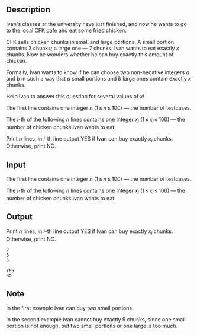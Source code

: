 ## Description

<div><p>Ivan's classes at the university have just finished, and now he wants to go to the local CFK cafe and eat some fried chicken.</p><p>CFK sells chicken chunks in small and large portions. A small portion contains <span class="tex-span">3</span> chunks; a large one — <span class="tex-span">7</span> chunks. Ivan wants to eat exactly <span class="tex-span"><i>x</i></span> chunks. Now he wonders whether he can buy exactly this amount of chicken.</p><p>Formally, Ivan wants to know if he can choose two non-negative integers <span class="tex-span"><i>a</i></span> and <span class="tex-span"><i>b</i></span> in such a way that <span class="tex-span"><i>a</i></span> small portions and <span class="tex-span"><i>b</i></span> large ones contain exactly <span class="tex-span"><i>x</i></span> chunks.</p><p>Help Ivan to answer this question for several values of <span class="tex-span"><i>x</i></span>!</p></div><div class="input-specification"><p>The first line contains one integer <span class="tex-span"><i>n</i></span> (<span class="tex-span">1 ≤ <i>n</i> ≤ 100</span>) — the number of testcases.</p><p>The <span class="tex-span"><i>i</i></span>-th of the following <span class="tex-span"><i>n</i></span> lines contains one integer <span class="tex-span"><i>x</i><sub class="lower-index"><i>i</i></sub></span> (<span class="tex-span">1 ≤ <i>x</i><sub class="lower-index"><i>i</i></sub> ≤ 100</span>) — the number of chicken chunks Ivan wants to eat.</p></div><div class="output-specification"><p>Print <span class="tex-span"><i>n</i></span> lines, in <span class="tex-span"><i>i</i></span>-th line output <span class="tex-font-style-tt">YES</span> if Ivan can buy exactly <span class="tex-span"><i>x</i><sub class="lower-index"><i>i</i></sub></span> chunks. Otherwise, print <span class="tex-font-style-tt">NO</span>.</p></div>

## Input

<p>The first line contains one integer <span class="tex-span"><i>n</i></span> (<span class="tex-span">1 ≤ <i>n</i> ≤ 100</span>) — the number of testcases.</p><p>The <span class="tex-span"><i>i</i></span>-th of the following <span class="tex-span"><i>n</i></span> lines contains one integer <span class="tex-span"><i>x</i><sub class="lower-index"><i>i</i></sub></span> (<span class="tex-span">1 ≤ <i>x</i><sub class="lower-index"><i>i</i></sub> ≤ 100</span>) — the number of chicken chunks Ivan wants to eat.</p>

## Output

<p>Print <span class="tex-span"><i>n</i></span> lines, in <span class="tex-span"><i>i</i></span>-th line output <span class="tex-font-style-tt">YES</span> if Ivan can buy exactly <span class="tex-span"><i>x</i><sub class="lower-index"><i>i</i></sub></span> chunks. Otherwise, print <span class="tex-font-style-tt">NO</span>.</p>





```input1
2
6
5

```




```output1
YES
NO

```



## Note

<p>In the first example Ivan can buy two small portions.</p><p>In the second example Ivan cannot buy exactly <span class="tex-span">5</span> chunks, since one small portion is not enough, but two small portions or one large is too much.</p>
